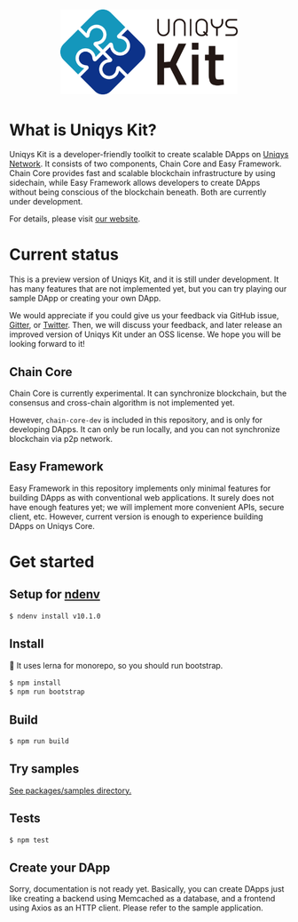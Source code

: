 <h1 align="center">
  <a href="ttps://uniqys.net/kit"><img width="320" src="UniqysKit-logo.png" alt="Uniqys Kit logo" /></a>
</h1>

# What is Uniqys Kit?

Uniqys Kit is a developer-friendly toolkit to create scalable DApps on [Uniqys Network](https://uniqys.net).
It consists of two components, Chain Core and Easy Framework.
Chain Core provides fast and scalable blockchain infrastructure by using sidechain, while Easy Framework allows developers to create DApps without being conscious of the blockchain beneath.
Both are currently under development.

For details, please visit [our website](https://uniqys.net/kit).

# Current status

This is a preview version of Uniqys Kit, and it is still under development.
It has many features that are not implemented yet, but you can try playing our sample DApp or creating your own DApp.

We would appreciate if you could give us your feedback via GitHub issue, [Gitter](https://gitter.im/uniqys/UniqysKit-preview), or [Twitter](https://twitter.com/uniqys).
Then, we will discuss your feedback, and later release an improved version of Uniqys Kit under an OSS license.
We hope you will be looking forward to it!

## Chain Core

Chain Core is currently experimental.
It can synchronize blockchain, but the consensus and cross-chain algorithm is not implemented yet.

However, `chain-core-dev` is included in this repository, and is only for developing DApps.
It can only be run locally, and you can not synchronize blockchain via p2p network.

## Easy Framework

Easy Framework in this repository implements only minimal features for building DApps as with conventional web applications.
It surely does not have enough features yet; we will implement more convenient APIs, secure client, etc.
However, current version is enough to experience building DApps on Uniqys Core.

# Get started

## Setup for [ndenv](https://github.com/riywo/ndenv)

```sh
$ ndenv install v10.1.0
```

## Install

:memo: It uses lerna for monorepo, so you should run bootstrap.

```sh
$ npm install
$ npm run bootstrap
```

## Build

```sh
$ npm run build
```

## Try samples

[See packages/samples directory.](packages/samples/)

## Tests

```sh
$ npm test
```

## Create your DApp

Sorry, documentation is not ready yet.
Basically, you can create DApps just like creating a backend using Memcached as a database, and a frontend using Axios as an HTTP client.
Please refer to the sample application.
